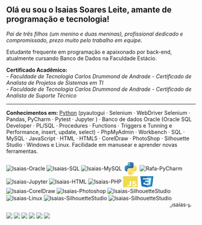 ## Olá eu sou o Isaias Soares Leite, amante de programação e tecnologia!
<i>Pai de três filhos (um menino e duas meninas), profissional dedicado e compromissado, prezo muito pelo trabalho em equipe.</i>

Estudante frequente em programação e apaixonado por back-end, atualmente cursando Banco de Dados na Faculdade Estácio. 

<b>Certificado Acadêmico:</b><br>
<i>- Faculdade de Tecnologia Carlos Drummond de Andrade - Certificado de Analista de Projetos de Sistemas em TI</i><br>
<i>- Faculdade de Tecnologia Carlos Drummond de Andrade - Certificado de Analista de Suporte Técnico</i>

<hr>
<b>Conhecimentos em:</b> <u>Python</u> (pyautogui · Selenium · WebDriver Selenium · Pandas, PyCharm · Pytest · Jupyter ) · Banco de dados Oracle (Oracle SQL Developer · PL/SQL · Procedures · Functions · Triggers e Tunning e Performance, insert, update, select) - PhpMyAdmin · Workbench · SQL · MySQL · JavaScript · HTML · HTML5 · CorelDraw · PhotoShop · Silhouette Studio · Windows e Linux. Facilidade em manusear e aprender novas ferramentas.

<div style="display: inline_block"><br>
  <img align="center" alt="Isaias-Oracle" height="90" width="60" src="https://img.icons8.com/color/512/oracle-logo.png">
  <img align="center" alt="Isaias-SQL" height="41" width="40" src="https://img.icons8.com/arcade/2x/sql.png">
  <img align="center" alt="Isaias-MySQL" height="50" width="60" src="https://img.icons8.com/color/512/mysql-logo.png">
  <img align="center" alt="Isaias-Python" height="41" width="40" src="https://raw.githubusercontent.com/devicons/devicon/master/icons/python/python-original.svg">
  <img align="center" alt="Rafa-PyCharm" height="41" width="40" src="https://img.icons8.com/color/2x/pycharm.png">
  <img align="center" alt="Isaias-Jupyter" height="41" width="40" src="https://img.icons8.com/fluency/2x/jupyter.png">
  <img align="center" alt="Isaias-HTML" height="42" width="40" src="https://user-images.githubusercontent.com/123309314/214062725-053e853e-08ae-4a19-b471-f970c46a6596.png">
  <img align="center" alt="Isaias-PHP" height="42" width="40" src="https://img.icons8.com/officel/2x/php-logo.png">
  <img align="center" alt="Isaias-Js" height="30" width="40" src="https://raw.githubusercontent.com/devicons/devicon/master/icons/javascript/javascript-plain.svg">
  <img align="center" alt="Isaias-CSS" height="30" width="40" src="https://raw.githubusercontent.com/devicons/devicon/master/icons/css3/css3-original.svg">
  <img align="center" alt="Isaias-CorelDraw" height="42" width="40" src="https://img.icons8.com/fluency/2x/coreldraw-2021.png">
  <img align="center" alt="Isaias-Photoshop" height="42" width="40" src="https://img.icons8.com/color/2x/adobe-photoshop.png">
  <img align="center" alt="Isaias-SilhouetteStudio" height="42" width="40" src="https://media.cdnandroid.com/78/82/1c/c0/imagen-silhouette-studio-mobile-0ori.jpg">
  <img align="center" alt="Isaias-Linux" height="52" width="50" src="https://img.icons8.com/color/2x/linux.png">
  <img align="center" alt="Isaias-SilhouetteStudio" height="42" width="40" src="https://img.icons8.com/color/2x/windows-10.png">
  <img align="center" alt="Isaias-SilhouetteStudio" height="92" width="90" src="https://img.icons8.com/bubbles/2x/this-pc.png">
  
 
  
  <img align="right" alt="Isaias-pic" height="150" style="border-radius:50px;" src="https://phimodasecia.com.br/foto_perfil.png?width=676&height=676">
  
 
  
</div>
  
  ##
 
<div> 
  <a href="https://www.youtube.com/channel/" target="_blank"><img src="https://img.shields.io/badge/YouTube-FF0000?style=for-the-badge&logo=youtube&logoColor=white" target="_blank"></a>
  <a href="https://instagram.com/isaiassleite" target="_blank"><img src="https://img.shields.io/badge/-Instagram-%23E4405F?style=for-the-badge&logo=instagram&logoColor=white" target="_blank"></a>
 	<a href="https://www.twitch.tv/" target="_blank"><img src="https://img.shields.io/badge/Twitch-9146FF?style=for-the-badge&logo=twitch&logoColor=white" target="_blank"></a>
 <a href="https://discord.com/channels/@isaiassl#5804" target="_blank"><img src="https://img.shields.io/badge/Discord-7289DA?style=for-the-badge&logo=discord&logoColor=white" target="_blank"></a> 
  <a href = "mailto:isaiassl@gmail.com"><img src="https://img.shields.io/badge/-Gmail-%23333?style=for-the-badge&logo=gmail&logoColor=white" target="_blank"></a>
  <a href="https://www.linkedin.com/in/isaiassl" target="_blank"><img src="https://img.shields.io/badge/-LinkedIn-%230077B5?style=for-the-badge&logo=linkedin&logoColor=white" target="_blank"></a> 
  
</div>
